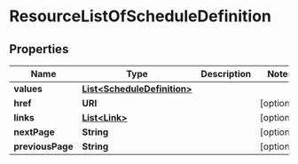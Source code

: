 

# ResourceListOfScheduleDefinition


## Properties

| Name | Type | Description | Notes |
|------------ | ------------- | ------------- | -------------|
|**values** | [**List&lt;ScheduleDefinition&gt;**](ScheduleDefinition.md) |  |  |
|**href** | **URI** |  |  [optional] |
|**links** | [**List&lt;Link&gt;**](Link.md) |  |  [optional] |
|**nextPage** | **String** |  |  [optional] |
|**previousPage** | **String** |  |  [optional] |



